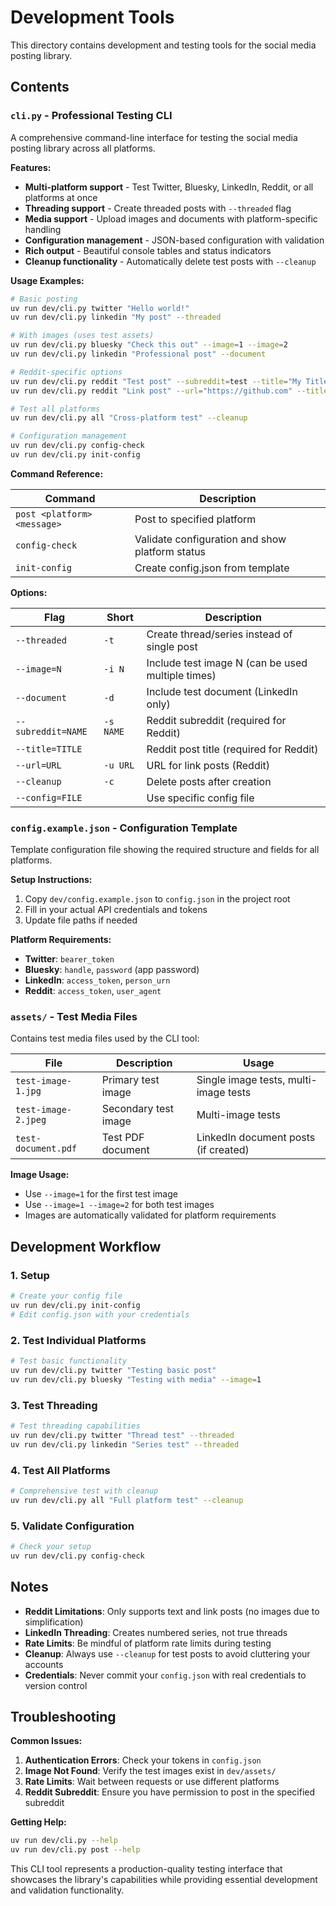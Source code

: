 # Development Tools

This directory contains development and testing tools for the social media posting library.

## Contents

### `cli.py` - Professional Testing CLI

A comprehensive command-line interface for testing the social media posting library across all platforms.

**Features:**
- **Multi-platform support** - Test Twitter, Bluesky, LinkedIn, Reddit, or all platforms at once
- **Threading support** - Create threaded posts with `--threaded` flag
- **Media support** - Upload images and documents with platform-specific handling
- **Configuration management** - JSON-based configuration with validation
- **Rich output** - Beautiful console tables and status indicators
- **Cleanup functionality** - Automatically delete test posts with `--cleanup`

**Usage Examples:**

```bash
# Basic posting
uv run dev/cli.py twitter "Hello world!"
uv run dev/cli.py linkedin "My post" --threaded

# With images (uses test assets)
uv run dev/cli.py bluesky "Check this out" --image=1 --image=2
uv run dev/cli.py linkedin "Professional post" --document

# Reddit-specific options
uv run dev/cli.py reddit "Test post" --subreddit=test --title="My Title"
uv run dev/cli.py reddit "Link post" --url="https://github.com" --title="GitHub"

# Test all platforms
uv run dev/cli.py all "Cross-platform test" --cleanup

# Configuration management  
uv run dev/cli.py config-check
uv run dev/cli.py init-config
```

**Command Reference:**

| Command | Description |
|---------|-------------|
| `post <platform> <message>` | Post to specified platform |
| `config-check` | Validate configuration and show platform status |
| `init-config` | Create config.json from template |

**Options:**

| Flag | Short | Description |
|------|-------|-------------|
| `--threaded` | `-t` | Create thread/series instead of single post |
| `--image=N` | `-i N` | Include test image N (can be used multiple times) |
| `--document` | `-d` | Include test document (LinkedIn only) |
| `--subreddit=NAME` | `-s NAME` | Reddit subreddit (required for Reddit) |
| `--title=TITLE` | | Reddit post title (required for Reddit) |
| `--url=URL` | `-u URL` | URL for link posts (Reddit) |
| `--cleanup` | `-c` | Delete posts after creation |
| `--config=FILE` | | Use specific config file |

### `config.example.json` - Configuration Template

Template configuration file showing the required structure and fields for all platforms.

**Setup Instructions:**
1. Copy `dev/config.example.json` to `config.json` in the project root
2. Fill in your actual API credentials and tokens
3. Update file paths if needed

**Platform Requirements:**
- **Twitter**: `bearer_token`
- **Bluesky**: `handle`, `password` (app password)  
- **LinkedIn**: `access_token`, `person_urn`
- **Reddit**: `access_token`, `user_agent`

### `assets/` - Test Media Files

Contains test media files used by the CLI tool:

| File | Description | Usage |
|------|-------------|-------|
| `test-image-1.jpg` | Primary test image | Single image tests, multi-image tests |
| `test-image-2.jpeg` | Secondary test image | Multi-image tests |
| `test-document.pdf` | Test PDF document | LinkedIn document posts (if created) |

**Image Usage:**
- Use `--image=1` for the first test image
- Use `--image=1 --image=2` for both test images
- Images are automatically validated for platform requirements

## Development Workflow

### 1. Setup
```bash
# Create your config file
uv run dev/cli.py init-config
# Edit config.json with your credentials
```

### 2. Test Individual Platforms
```bash
# Test basic functionality
uv run dev/cli.py twitter "Testing basic post"
uv run dev/cli.py bluesky "Testing with media" --image=1
```

### 3. Test Threading
```bash
# Test threading capabilities
uv run dev/cli.py twitter "Thread test" --threaded
uv run dev/cli.py linkedin "Series test" --threaded
```

### 4. Test All Platforms
```bash
# Comprehensive test with cleanup
uv run dev/cli.py all "Full platform test" --cleanup
```

### 5. Validate Configuration
```bash
# Check your setup
uv run dev/cli.py config-check
```

## Notes

- **Reddit Limitations**: Only supports text and link posts (no images due to simplification)
- **LinkedIn Threading**: Creates numbered series, not true threads
- **Rate Limits**: Be mindful of platform rate limits during testing
- **Cleanup**: Always use `--cleanup` for test posts to avoid cluttering your accounts
- **Credentials**: Never commit your `config.json` with real credentials to version control

## Troubleshooting

**Common Issues:**

1. **Authentication Errors**: Check your tokens in `config.json`
2. **Image Not Found**: Verify the test images exist in `dev/assets/`
3. **Rate Limits**: Wait between requests or use different platforms
4. **Reddit Subreddit**: Ensure you have permission to post in the specified subreddit

**Getting Help:**
```bash
uv run dev/cli.py --help
uv run dev/cli.py post --help
```

This CLI tool represents a production-quality testing interface that showcases the library's capabilities while providing essential development and validation functionality.